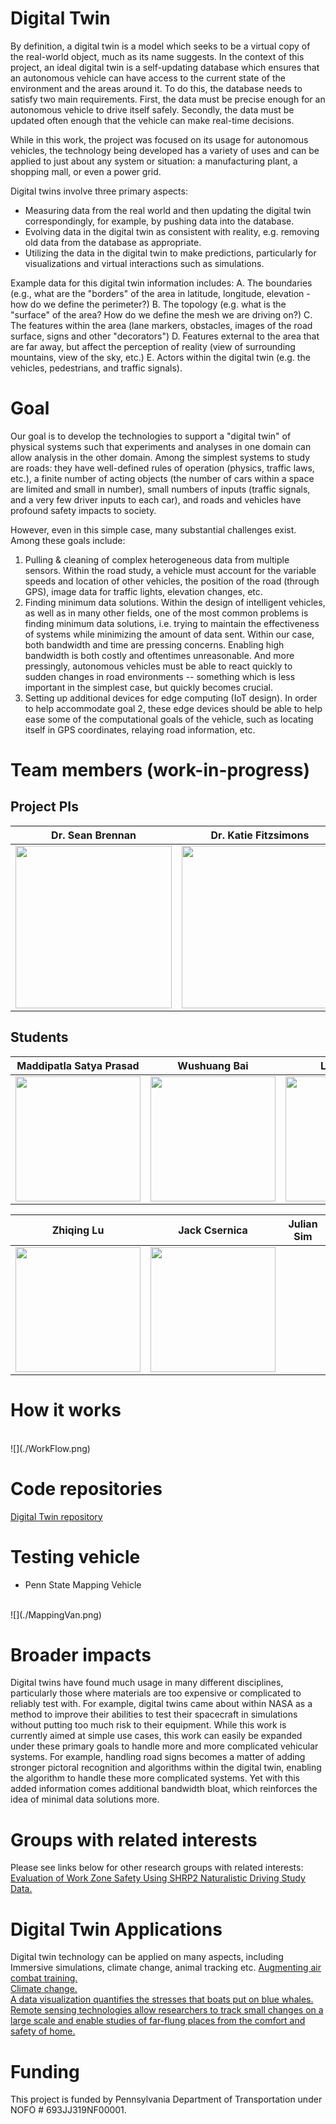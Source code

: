 # Digital Twin 
By definition, a digital twin is a model which seeks to be a virtual copy of the real-world object, much as its name suggests. In the context of this project, an ideal digital twin is a self-updating database which ensures that an autonomous vehicle can have access to the current state of the environment and the areas around it. To do this, the database needs to satisfy two main requirements. First, the data must be precise enough for an autonomous vehicle to drive itself safely. Secondly, the data must be updated often enough that the vehicle can make real-time decisions. 

While in this work, the project was focused on its usage for autonomous vehicles, the technology being developed has a variety of uses and can be applied to just about any system or situation: a manufacturing plant, a shopping mall, or even a power grid.


Digital twins involve three primary aspects:

- Measuring data from the real world and then updating the digital twin correspondingly, for example, by pushing data into the database.
- Evolving data in the digital twin as consistent with reality, e.g. removing old data from the database as appropriate.
- Utilizing the data in the digital twin to make predictions, particularly for visualizations and virtual interactions such as simulations.

Example data for this digital twin information includes: A. The boundaries (e.g., what are the "borders" of the area in latitude, longitude, elevation - how do we define the perimeter?) B. The topology (e.g. what is the "surface" of the area? How do we define the mesh we are driving on?) C. The features within the area (lane markers, obstacles, images of the road surface, signs and other "decorators") D. Features external to the area that are far away, but affect the perception of reality (view of surrounding mountains, view of the sky, etc.) E. Actors within the digital twin (e.g. the vehicles, pedestrians, and traffic signals).

# Goal

Our goal is to develop the technologies to support a "digital twin" of physical systems such that experiments and analyses in one domain can allow analysis in the other domain. Among the simplest systems to study are roads: they have well-defined rules of operation (physics, traffic laws, etc.), a finite number of acting objects (the number of cars within a space are limited and small in number), small numbers of inputs (traffic signals, and a very few driver inputs to each car), and roads and vehicles have profound safety impacts to society. 

However, even in this simple case, many substantial challenges exist. Among these goals include: 

 1. Pulling & cleaning of complex heterogeneous data from multiple sensors. Within the road study, a vehicle must account for the variable speeds and location of other vehicles, the position of the road (through GPS), image data for traffic lights, elevation changes, etc.
 2. Finding minimum data solutions. Within the design of intelligent vehicles, as well as in many other fields, one of the most common problems is finding minimum data solutions, i.e. trying to maintain the effectiveness of systems while minimizing the amount of data sent. Within our case, both bandwidth and time are pressing concerns. Enabling high bandwidth is both costly and oftentimes unreasonable. And more pressingly, autonomous vehicles must be able to react quickly to sudden changes in road environments -- something which is less important in the simplest case, but quickly becomes crucial.
 3. Setting up additional devices for edge computing (IoT design). In order to help accommodate goal 2, these edge devices should be able to help ease some of the computational goals of the vehicle, such as locating itself in GPS coordinates, relaying road information, etc.

# Team members (work-in-progress)
 
  ## Project PIs
  


  Dr. Sean Brennan         |  Dr. Katie Fitzsimons 
:-------------------------:|:-------------------------:
<img src="https://github.com/ForgetfulDatabases/ForgetfulDatabases.github.io/blob/main/assets/images/brennan-sean_2017.jpg?raw=true" height = "260" width= "250">  |  <img src="https://user-images.githubusercontent.com/66030812/148872471-088bf3ee-8256-45b1-836e-6d51d16c8586.jpg?raw=true" height = "260" width= "250">

 


   ## Students

 Maddipatla Satya Prasad   |  Wushuang Bai             | Liming Gao                | Xinyu Cao
:-------------------------:|:-------------------------:|:-------------------------:|:-------------------------:
<img src ="https://user-images.githubusercontent.com/66030812/148874623-e1d5d245-d73a-4627-84d4-d3e6ebe4a59a.jpg?raw=true" height = "200" width= "200">  | <img src="https://user-images.githubusercontent.com/66030812/148874647-b4cdc4b8-b89f-4a1f-84ee-668c88bc0c23.jpg?raw=true" height = "200" width= "200"> | <img src="https://user-images.githubusercontent.com/66030812/148875266-8b5677b8-01df-46fd-8fbd-e02e0ea36858.jpg?raw=true" height = "200" width= "200"> |  <img src="https://user-images.githubusercontent.com/66030812/148875578-b771c5a6-ba7f-4ed7-be9f-0eea22f8b732.jpg?raw=true" height = "200" width= "200">

 Zhiqing Lu                |  Jack Csernica            | Julian Sim
:-------------------------:|:-------------------------:|:-------------------------:
<img src="https://user-images.githubusercontent.com/66030812/148875815-0ac99750-eeb3-4379-b84d-380cca94d872.jpg?raw=true" height = "200" width= "200"> | <img src= "https://user-images.githubusercontent.com/66030812/149390741-47366379-5bc4-4b2f-952c-597b2233e913.jpg?raw=true" height = "200" width= "200"> | 




# How it works
<br>
![](./WorkFlow.png)

# Code repositories
[Digital Twin repository](https://github.com/ivsg-psu/Databases_Projects_DigitalTwin/wiki)

# Testing vehicle
- Penn State Mapping Vehicle
<br>
![](./MappingVan.png)

# Broader impacts
Digital twins have found much usage in many different disciplines, particularly those where materials are too expensive or complicated to reliably test with. For example, digital twins came about within NASA as a method to improve their abilities to test their spacecraft in simulations without putting too much risk to their equipment. While this work is currently aimed at simple use cases, this work can easily be expanded under these primary goals to handle more and more complicated vehicular systems. For example, handling road signs becomes a matter of adding stronger pictoral recognition and algorithms within the digital twin, enabling the algorithm to handle these more complicated systems. Yet with this added information comes additional bandwidth bloat, which reinforces the idea of minimal data solutions more.

# Groups with related interests
Please see links below for other research groups with related interests:
<br>
[Evaluation of Work Zone Safety Using SHRP2 Naturalistic Driving Study Data.](https://intrans.iastate.edu/research/in-progress/evaluation-of-work-zone-safety-using-shrp2-naturalistic-driving-study-data/)

# Digital Twin Applications
Digital twin technology can be applied on many aspects, including Immersive simulations, climate change, animal tracking etc.
[Augmenting air combat training.](https://www.asme.org/topics-resources/content/augmenting-air-combat-training)
<br>
[Climate change.](https://www.asme.org/topics-resources/content/a-digital-twin-for-mother-earth)
<br>
[A data visualization quantifies the stresses that boats put on blue whales.](https://www.americanscientist.org/article/giants-in-traffic)
<br>
[Remote sensing technologies allow researchers to track small changes on a large scale and enable studies of far-flung places from the comfort and safety of home.](https://www.americanscientist.org/article/the-shift-to-a-birds-eye-view)

# Funding
This project is funded by Pennsylvania Department of Transportation under NOFO # 693JJ319NF00001.
